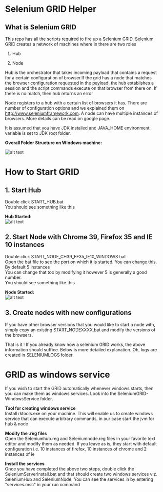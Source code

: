 # Selenium GRID Helper  

## What is Selenium GRID  

This repo has all the scripts required to fire up a Selenium GRID. Selenium GRID creates 
a network of machines where in there are two roles  
  
1. Hub  

2. Node  
  
Hub is the orchestrator that takes incoming payload that contains a request for a certain configuration of browser.If the grid has a node that matches the browser configuration requested in the payload, the hub establishes a session and the script commands execute on that browser from there on. If there is no match, then hub returns an error  
  

Node registers to a hub with a certain list of browsers it has. There are number of configuration options and we explained them on http://www.seleniumframework.com. A node can have multiple instances of browsers. More details can be read on google page. 

It is assumed that you have JDK installed and JAVA_HOME environment variable is set to JDK root folder.  

**Overall Folder Structure on Windows machine:**  
 
![alt text](https://github.com/machzqcq/selenium_grid_helper/raw/master/images/OverallFolderView.png "Overall view of Folders")

# How to Start GRID 

## 1. Start Hub  
Double click START_HUB.bat  
You should see something like this  

**Hub Started:**   
![alt text](https://github.com/machzqcq/selenium_grid_helper/raw/master/images/starthub.png "Hub Started")   

## 2. Start Node with Chrome 39, Firefox 35 and IE 10 instances  
Double click START_NODE_CH39_FF35_IE10_WINDOWS.bat  
Open the bat file to see the port on which it is started. You can change this. By default 5 instances  
You can change that too by modifying it however 5 is generally a good number.  
You should see something like this  

**Node Started:**  
![alt text](https://github.com/machzqcq/selenium_grid_helper/raw/master/images/startnode.png "Node Started")  

## 3. Create nodes with new configurations  

If you have other browser versions that you would like to start a node with, simply copy an existing START_NODEXXXX.bat and modify the versions of the browsers.   

That is it ! If you already know how a selenium GRID works, the above information should suffice. Below is more detailed explanation. Oh, logs are created in SELENIUMLOGS folder  

# GRID as windows service  

If you wish to start the GRID automatically whenever windows starts, then you can make them as windows services. Look into the SeleniumGRID-WindowsService folder.  

**Tool for creating windows service**  
Install rktools.exe on your machine. This will enable us to create windows service that can execute arbitrary commands, in our case start the jvm for hub & node

**Modify the .reg files**  
Open the Seleniumhub.reg and Seleniumnode.reg files in your favorite text editor and modify them as needed. If you leave as is, they start with default configuration i.e. 10 instances of firefox, 10 instances of chrome and 2 instances of ie  

**Install the services**  
Once you have completed the above two steps, double click the SeleniumServerInstall.bat and that should create two windows services viz. SeleniumHub and SeleniumNode. You can see the services in by entering "services.msc" in your run command
  
